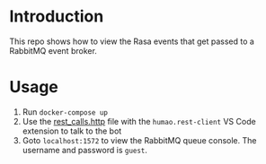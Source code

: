 # Introduction

This repo shows how to view the Rasa events that get passed to a RabbitMQ event broker.


# Usage
1. Run `docker-compose up`
2. Use the [rest_calls.http](./rest_calls.http) file with the `humao.rest-client` VS Code extension to talk to the bot
3. Goto `localhost:1572` to view the RabbitMQ queue console. The username and password is `guest`.
